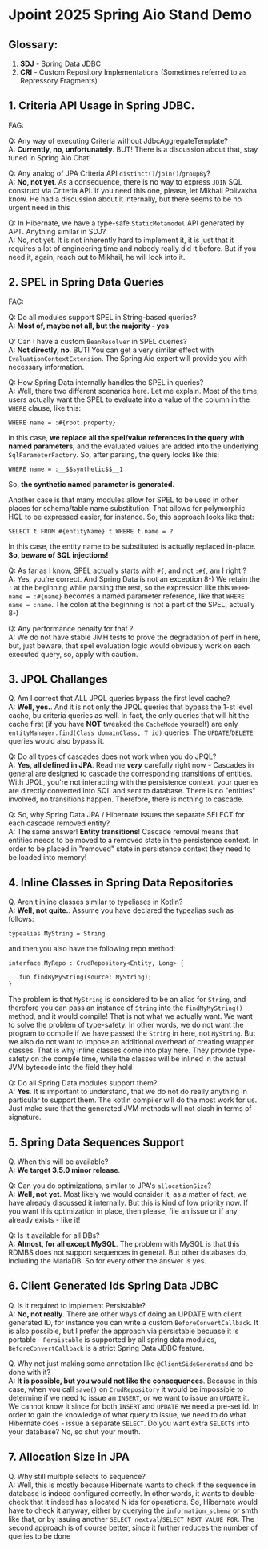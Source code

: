 # Jpoint 2025 Spring Aio Stand Demo

## Glossary:

1. **SDJ** - Spring Data JDBC
2. **CRI** - Custom Repository Implementations (Sometimes referred to as Repressory Fragments)

## 1. Criteria API Usage in Spring JDBC.

FAG:

Q: Any way of executing Criteria without JdbcAggregateTemplate? <br/>
A: **Currently, no, unfortunately**. BUT! There is a discussion about that, stay
tuned in Spring Aio Chat!

Q: Any analog of JPA Criteria API `distinct()`/`join()`/`groupBy`? <br/>
A: **No, not yet**. As a consequence, there is no way to express `JOIN` SQL construct 
via Criteria API. If you need this one, please, let Mikhail Polivakha know.
He had a discussion about it internally, but there seems to be no urgent need in this

Q: In Hibernate, we have a type-safe `StaticMetamodel` API generated by APT. Anything
similar in SDJ? <br/>
A: No, not yet. It is not inherently hard to implement it, it is just that it requires
a lot of engineering time and nobody really did it before. But if you need it, again,
reach out to Mikhail, he will look into it.

## 2. SPEL in Spring Data Queries

FAG: 

Q: Do all modules support SPEL in String-based queries? <br/>
A: **Most of, maybe not all, but the majority - yes**. 

Q: Can I have a custom `BeanResolver` in SPEL queries? <br/>
A: **Not directly, no**. BUT! You can get a very similar effect with `EvaluationContextExtension`.
The Spring Aio expert will provide you with necessary information.

Q: How Spring Data internally handles the SPEL in queries? <br/>
A: Well, there two different scenarios here. Let me explain. Most of the time, users actually
want the SPEL to evaluate into a value of the column in the `WHERE` clause, like this:

```
WHERE name = :#{root.property}
```

in this case, **we replace all the spel/value references in the query with named parameters**, and the 
evaluated values are added into the underlying `SqlParameterFactory`. So, after parsing, the query looks 
like this:

```
WHERE name = :__$$synthetic$$__1
```

So, **the synthetic named parameter is generated**. 

Another case is that many modules allow for SPEL to be used in other places for schema/table name substitution.
That allows for polymorphic HQL to be expressed easier, for instance. So, this approach looks like that:

```(HQL)
SELECT t FROM #{entityName} t WHERE t.name = ?
```

In this case, the entity name to be substituted is actually replaced in-place. **So, beware of SQL injections!**

Q: As far as I know, SPEL actually starts with `#{`, and not `:#{`, am I right ? <br/>
A: Yes, you're correct. And Spring Data is not an exception 8-) We retain the `:` at the beginning 
while parsing the rest, so the expression like this `WHERE name = :#{name}` becomes a named parameter reference,
like that `WHERE name = :name`. The colon at the beginning is not a part of the SPEL, actually 8-)

Q: Any performance penalty for that ? <br/>
A: We do not have stable JMH tests to prove the degradation of perf in here, but, just beware, that spel evaluation logic
would obviously work on each executed query, so, apply with caution.

## 3. JPQL Challanges

Q. Am I correct that ALL JPQL queries bypass the first level cache? <br/>
A: **Well, yes.**. And it is not only the JPQL queries that bypass the 1-st level cache, bu criteria queries as well.
In fact, the only queries that will hit the cache first (if you have **NOT** tweaked the `CacheMode` yourself) are only
`entityManager.find(Class domainClass, T id)` queries. The `UPDATE`/`DELETE` queries would also bypass it.

Q: Do all types of cascades does not work when you do JPQL? <br/>
A: **Yes, all defined in JPA**. Read me _**very**_ carefully right now - Cascades in general are designed to cascade the 
corresponding transitions of entities. With JPQL, you're not interacting with the persistence context, your queries are 
directly converted into SQL and sent to database. There is no "entities" involved, no transitions happen. Therefore, 
there is nothing to cascade.

Q: So, why Spring Data JPA / Hibernate issues the separate SELECT for each cascade removed entity? <br/>
A: The same answer! **Entity transitions**! Cascade removal means that entities needs to be moved to a removed state in the 
persistence context. In order to be placed in "removed" state in persistence context they need to be loaded into memory! 

## 4. Inline Classes in Spring Data Repositories

Q. Aren't inline classes similar to typeliases in Kotlin? <br/>
A: **Well, not quite.**. Assume you have declared the typealias such as follows:

```
typealias MyString = String
```

and then you also have the following repo method:

```
interface MyRepo : CrudRepository<Entity, Long> {
   
   fun findByMyString(source: MyString);
}
```

The problem is that `MyString` is considered to be an alias for `String`, and therefore you can pass an instance of `String` 
into the `findMyMyString()` method, and it would compile! That is not what we actually want. We want to solve the problem of
type-safety. In other words, we do not want the program to compile if we have passed the `String` in here, not `MyString`. But
we also do not want to impose an additional overhead of creating wrapper classes. That is why inline classes come into play here.
They provide type-safety on the compile time, while the classes will be inlined in the actual JVM bytecode into the field they hold

Q: Do all Spring Data modules support them? <br/>
A: **Yes**. It is important to understand, that we do not do really anything in particular to support them. The kotlin compiler will
do the most work for us. Just make sure that the generated JVM methods will not clash in terms of signature.

## 5. Spring Data Sequences Support

Q. When this will be available? <br/>
A: **We target 3.5.0 minor release**.

Q: Can you do optimizations, similar to JPA's `allocationSize`? <br/>
A: **Well, not yet**. Most likely we would consider it, as a matter of fact, we have already discussed it internally. But this is 
kind of low priority now. If you want this optimization in place, then please, file an issue or if any already exists - like it!

Q: Is it available for all DBs? <br/>
A: **Almost, for all except MySQL**. The problem with MySQL is that this RDMBS does not support sequences in general. But other 
databases do, including the MariaDB. So for every other the answer is yes.

## 6. Client Generated Ids Spring Data JDBC

Q. Is it required to implement Persistable? <br/>
A: **No, not really**. There are other ways of doing an UPDATE with client generated ID, for instance you can write a custom
`BeforeConvertCallback`. It is also possible, but I prefer the approach via persistable becuase it is portable - `Persistable`
is supported by all spring data modules, `BeforeConvertCallback` is a strict Spring Data JDBC feature.

Q. Why not just making some annotation like `@ClientSideGenerated` and be done with it? <br/>
A: **It is possible, but you would not like the consequences**. Because in this case, when you call `save()` on `CrudRepository`
it would be impossible to determine if we need to issue an `INSERT`, or we want to issue an `UPDATE` it. We cannot know it since
for both `INSERT` and `UPDATE` we need a pre-set id.  In order to gain the knowledge of what query to issue, we need to do 
what Hibernate does - issue a separate `SELECT`. Do you want extra `SELECT`s into your database? No, so shut your mouth.

## 7. Allocation Size in JPA

Q. Why still multiple selects to sequence? <br/>
A: Well, this is mostly because Hibernate wants to check if the sequence in database is indeed configured correctly. In other words,
it wants to double-check that it indeed has allocated N ids for operations. So, Hibernate would have to check it anyway, either by 
querying the `information_schema` or smth like that, or by issuing another `SELECT nextval`/`SELECT NEXT VALUE FOR`. The second approach is
of course better, since it further reduces the number of queries to be done
